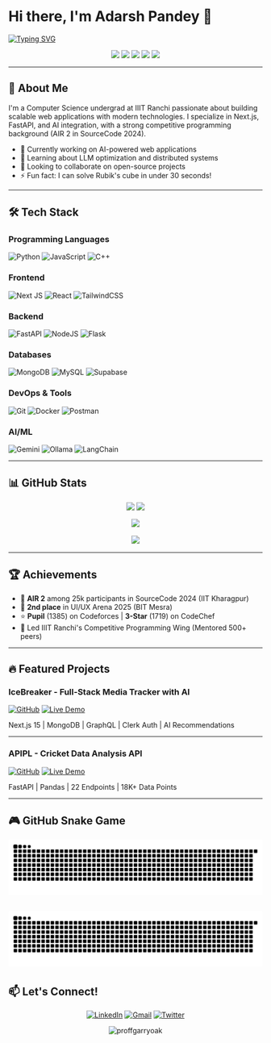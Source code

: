 # Hi there, I'm Adarsh Pandey 👋

[![Typing SVG](https://readme-typing-svg.demolab.com?font=Fira+Code&weight=600&size=24&duration=4000&pause=1000&color=38F7A7&width=435&lines=Full-Stack+Developer;AI+Enthusiast;Competitive+Programmer;Night+Owl)](https://git.io/typing-svg)

<p align="center">
  <a href="https://linkedin.com/in/adarshpandey1133"><img src="https://img.shields.io/badge/LinkedIn-0077B5?style=for-the-badge&logo=linkedin&logoColor=white"/></a>
  <a href="https://leetcode.com/proffgarryoka"><img src="https://img.shields.io/badge/-LeetCode-FFA116?style=for-the-badge&logo=LeetCode&logoColor=black"/></a>
  <a href="https://codeforces.com/profile/proffgarryoak"><img src="https://img.shields.io/badge/Codeforces-445f9d?style=for-the-badge&logo=Codeforces&logoColor=white"/></a>
  <a href="https://codechef.com/users/proffgarryoak"><img src="https://img.shields.io/badge/CodeChef-%23964B00.svg?style=for-the-badge&logo=CodeChef&logoColor=white"/></a>
  <a href="mailto:adarshp.1133@gmail.com"><img src="https://img.shields.io/badge/Gmail-D14836?style=for-the-badge&logo=gmail&logoColor=white"/></a>
</p>

---

## 🚀 About Me

I'm a Computer Science undergrad at IIIT Ranchi passionate about building scalable web applications with modern technologies. I specialize in Next.js, FastAPI, and AI integration, with a strong competitive programming background (AIR 2 in SourceCode 2024).

- 🔭 Currently working on AI-powered web applications
- 🌱 Learning about LLM optimization and distributed systems
- 👯 Looking to collaborate on open-source projects
- ⚡ Fun fact: I can solve Rubik's cube in under 30 seconds!

---

## 🛠️ Tech Stack

### Programming Languages
![Python](https://img.shields.io/badge/python-3670A0?style=for-the-badge&logo=python&logoColor=ffdd54)
![JavaScript](https://img.shields.io/badge/javascript-%23323330.svg?style=for-the-badge&logo=javascript&logoColor=%23F7DF1E)
![C++](https://img.shields.io/badge/c++-%2300599C.svg?style=for-the-badge&logo=c%2B%2B&logoColor=white)

### Frontend
![Next JS](https://img.shields.io/badge/Next-black?style=for-the-badge&logo=next.js&logoColor=white)
![React](https://img.shields.io/badge/react-%2320232a.svg?style=for-the-badge&logo=react&logoColor=%2361DAFB)
![TailwindCSS](https://img.shields.io/badge/tailwindcss-%2338B2AC.svg?style=for-the-badge&logo=tailwind-css&logoColor=white)

### Backend
![FastAPI](https://img.shields.io/badge/FastAPI-005571?style=for-the-badge&logo=fastapi)
![NodeJS](https://img.shields.io/badge/node.js-6DA55F?style=for-the-badge&logo=node.js&logoColor=white)
![Flask](https://img.shields.io/badge/flask-%23000.svg?style=for-the-badge&logo=flask&logoColor=white)

### Databases
![MongoDB](https://img.shields.io/badge/MongoDB-%234ea94b.svg?style=for-the-badge&logo=mongodb&logoColor=white)
![MySQL](https://img.shields.io/badge/mysql-%2300f.svg?style=for-the-badge&logo=mysql&logoColor=white)
![Supabase](https://img.shields.io/badge/Supabase-3ECF8E?style=for-the-badge&logo=supabase&logoColor=white)

### DevOps & Tools
![Git](https://img.shields.io/badge/git-%23F05033.svg?style=for-the-badge&logo=git&logoColor=white)
![Docker](https://img.shields.io/badge/docker-%230db7ed.svg?style=for-the-badge&logo=docker&logoColor=white)
![Postman](https://img.shields.io/badge/Postman-FF6C37?style=for-the-badge&logo=postman&logoColor=white)

### AI/ML
![Gemini](https://img.shields.io/badge/google%20gemini-%234285F4.svg?style=for-the-badge&logo=google-gemini&logoColor=white)
![Ollama](https://img.shields.io/badge/ollama-%23EE4C2C.svg?style=for-the-badge&logo=ollama&logoColor=white)
![LangChain](https://img.shields.io/badge/langchain-%23FF6F00.svg?style=for-the-badge&logo=langchain&logoColor=white)

---

## 📊 GitHub Stats

<p align="center">
  <img width="48%" src="https://github-readme-stats.vercel.app/api?username=proffgarryoak&show_icons=true&theme=radical" />
  <img width="48%" src="https://github-readme-streak-stats.herokuapp.com/?user=proffgarryoak&theme=radical" />
</p>

<p align="center">
  <img src="https://github-readme-stats.vercel.app/api/top-langs/?username=proffgarryoak&layout=compact&theme=radical&langs_count=8" />
</p>

<p align="center">
  <img src="https://github-profile-trophy.vercel.app/?username=proffgarryoak&theme=radical&row=2&column=3" />
</p>

---

## 🏆 Achievements

- 🥈 **AIR 2** among 25k participants in SourceCode 2024 (IIT Kharagpur)
- 🥈 **2nd place** in UI/UX Arena 2025 (BIT Mesra)
- ⭐ **Pupil** (1385) on Codeforces | **3-Star** (1719) on CodeChef
- 🏅 Led IIIT Ranchi's Competitive Programming Wing (Mentored 500+ peers)

---

## 🔥 Featured Projects

### IceBreaker - Full-Stack Media Tracker with AI
[![GitHub](https://img.shields.io/badge/github-%23121011.svg?style=for-the-badge&logo=github&logoColor=white)](https://github.com/proffgarryoak/icebreaker)
[![Live Demo](https://img.shields.io/badge/demo-%23000000.svg?style=for-the-badge&logo=vercel&logoColor=white)](https://icebreaker-demo.vercel.app)

Next.js 15 | MongoDB | GraphQL | Clerk Auth | AI Recommendations

---

### APIPL - Cricket Data Analysis API
[![GitHub](https://img.shields.io/badge/github-%23121011.svg?style=for-the-badge&logo=github&logoColor=white)](https://github.com/proffgarryoak/apipl)
[![Live Demo](https://img.shields.io/badge/demo-%23000000.svg?style=for-the-badge&logo=fastapi&logoColor=white)](https://apipl-demo.onrender.com)

FastAPI | Pandas | 22 Endpoints | 18K+ Data Points

---

## 🎮 GitHub Snake Game

![Snake animation](https://github.com/proffgarryoak/proffgarryoak/blob/output/github-contribution-grid-snake.svg)

![Snake dark animation](https://github.com/proffgarryoak/proffgarryoak/blob/output/github-contribution-grid-snake-dark.svg)
---

## 📫 Let's Connect!

<p align="center">
  <a href="https://linkedin.com/in/adarshpandey1133"><img src="https://img.icons8.com/color/48/000000/linkedin.png" alt="LinkedIn"/></a>
  <a href="mailto:adarshp.1133@gmail.com"><img src="https://img.icons8.com/color/48/000000/gmail.png" alt="Gmail"/></a>
  <a href="https://twitter.com/proffgarryoak"><img src="https://img.icons8.com/color/48/000000/twitter.png" alt="Twitter"/></a>
</p>

<p align="center">
  <img src="https://komarev.com/ghpvc/?username=proffgarryoak&label=Profile%20views&color=0e75b6&style=flat" alt="proffgarryoak" />
</p>
